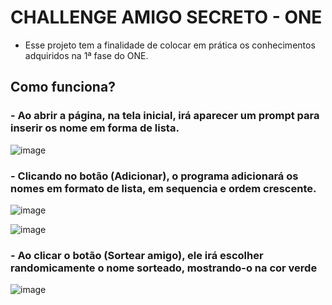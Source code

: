 # CHALLENGE AMIGO SECRETO - ONE

- Esse projeto tem a finalidade de colocar em prática os conhecimentos adquiridos na 1ª fase do ONE.

## Como funciona? 
### - Ao abrir a página, na tela inicial, irá aparecer um prompt para inserir os nome em forma de lista.

![image](https://github.com/user-attachments/assets/c30dbdf0-39fc-4d55-8efe-e06102e97b4a)

### - Clicando no  botão (Adicionar), o programa adicionará os nomes em formato de lista, em sequencia e ordem crescente.

![image](https://github.com/user-attachments/assets/ad63bf77-16a7-4733-bfeb-e4f37a63b86e)

![image](https://github.com/user-attachments/assets/6d1aaf8b-23d9-459c-94eb-69c15748cd21)


### - Ao clicar o botão (Sortear amigo), ele irá escolher randomicamente o nome sorteado, mostrando-o na cor verde

![image](https://github.com/user-attachments/assets/26475be9-80a7-47b2-81cb-1d5fbdbd0656)
